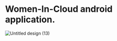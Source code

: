 # Women-In-Cloud android application.

![Untitled design (13)](https://user-images.githubusercontent.com/90695071/219419109-729f9d58-fd22-4500-a35c-7b1898e2d94a.png)
